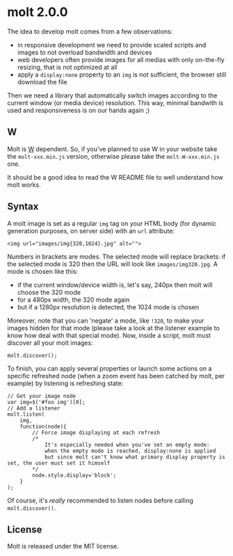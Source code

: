 molt 2.0.0
==========

The idea to develop molt comes from a few observations:

- in responsive development we need to provide scaled scripts and images to not overload bandwidth and devices
- web developers often provide images for all medias with only on-the-fly resizing, that is not optimized at all
- apply a `display:none` property to an `img` is not sufficient, the browser still download the file

Then we need a library that automatically switch images according to the current window (or media device) resolution. This way, minimal bandwith is used and responsiveness is on our hands again ;)

W
-

Molt is [W](https://github.com/pyrsmk/W) dependent. So, if you've planned to use W in your website take the `molt-xxx.min.js` version, otherwise please take the `molt-W-xxx.min.js` one.

It should be a good idea to read the W README file to well understand how molt works.

Syntax
------

A molt image is set as a regular `img` tag on your HTML body (for dynamic generation purposes, on server side) with an `url` attribute:

    <img url="images/img{320,1024}.jpg" alt="">

Numbers in brackets are modes. The selected mode will replace brackets: if the selected mode is 320 then the URL will look like `images/img320.jpg`. A mode is chosen like this:

- if the current window/device width is, let's say, 240px then molt will choose the 320 mode
- for a 480px width, the 320 mode again
- but if a 1280px resolution is detected, the 1024 mode is chosen

Moreover, note that you can 'negate' a mode, like `!320`, to make your images hidden for that mode (please take a look at the listener example to know how deal with that special mode). Now, inside a script, molt must discover all your molt images:

    molt.discover();

To finish, you can apply several properties or launch some actions on a specific refreshed node (when a zoom event has been catched by molt, per example) by listening is refreshing state:

    // Get your image node
    var img=$('#foo img')[0];
    // Add a listener
    molt.listen(
        img,
        function(node){
            // Force image displaying at each refresh
            /*
                It's especially needed when you've set an empty mode:
                when the empty mode is reached, display:none is applied
                but since molt can't know what primary display property is set, the user must set it himself
            */
            node.style.display='block';
        }
    );

Of course, it's _really_ recommended to listen nodes before calling `molt.discover()`.

License
-------

Molt is released under the MIT license.